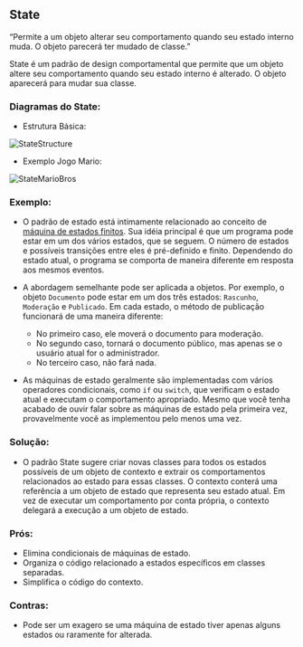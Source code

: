 ## State

“Permite a um objeto alterar seu comportamento quando seu estado interno muda. O objeto parecerá ter mudado de classe.”

State é um padrão de design comportamental que permite que um objeto altere seu comportamento quando seu estado interno é alterado. O objeto aparecerá para mudar sua classe.

### Diagramas do State:
* Estrutura Básica:

![StateStructure](https://refactoring.guru/images/patterns/diagrams/state/structure.png)

* Exemplo Jogo Mario:

![StateMarioBros](https://brizeno.files.wordpress.com/2011/11/state.png?w=682)

### Exemplo:
 - O padrão de estado está intimamente relacionado ao conceito de [máquina de estados finitos](https://pt.wikipedia.org/wiki/M%C3%A1quina_de_estados_finita).
   Sua idéia principal é que um programa pode estar em um dos vários estados, que se seguem. O número de estados e possíveis transições entre eles é pré-definido e finito. Dependendo do estado atual, o programa se comporta de maneira diferente em resposta aos mesmos eventos.

 - A abordagem semelhante pode ser aplicada a objetos. Por exemplo, o objeto `Documento` pode estar em um dos três estados: `Rascunho`, `Moderação` e `Publicado`. Em cada estado, o método de publicação funcionará de uma maneira diferente:
   - No primeiro caso, ele moverá o documento para moderação.
   - No segundo caso, tornará o documento público, mas apenas se o usuário atual for o administrador.
   - No terceiro caso, não fará nada.
 
 - As máquinas de estado geralmente são implementadas com vários operadores condicionais, como `if` ou `switch`, que verificam o estado atual e executam o comportamento apropriado. Mesmo que você tenha acabado de ouvir falar sobre as máquinas de estado pela primeira vez, provavelmente você as implementou pelo menos uma vez.

### Solução:
 - O padrão State sugere criar novas classes para todos os estados possíveis de um objeto de contexto e extrair os comportamentos relacionados ao estado para essas classes.
 O contexto conterá uma referência a um objeto de estado que representa seu estado atual. Em vez de executar um comportamento por conta própria, o contexto delegará a execução a um objeto de estado.

### Prós:
 - Elimina condicionais de máquinas de estado.
 - Organiza o código relacionado a estados específicos em classes separadas.
 - Simplifica o código do contexto.


### Contras:
 - Pode ser um exagero se uma máquina de estado tiver apenas alguns estados ou raramente for alterada.